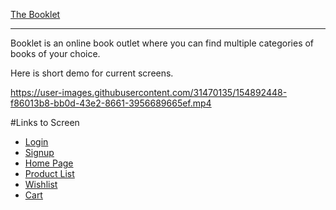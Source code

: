 [The Booklet](https://thebooklet.netlify.app/)

<hr/>

Booklet is an online book outlet where you can find multiple categories of books of your choice.

Here is short demo for current screens.

https://user-images.githubusercontent.com/31470135/154892448-f86013b8-bb0d-43e2-8661-3956689665ef.mp4


#Links to Screen

- [Login](https://thebooklet.netlify.app/page/login.html)
- [Signup](https://thebooklet.netlify.app/page/signup.html)
- [Home Page](https://thebooklet.netlify.app/)
- [Product List](https://thebooklet.netlify.app/page/productlist.html)
- [Wishlist](https://thebooklet.netlify.app/page/wishlist.html)
- [Cart](https://thebooklet.netlify.app/page/cart.html)

